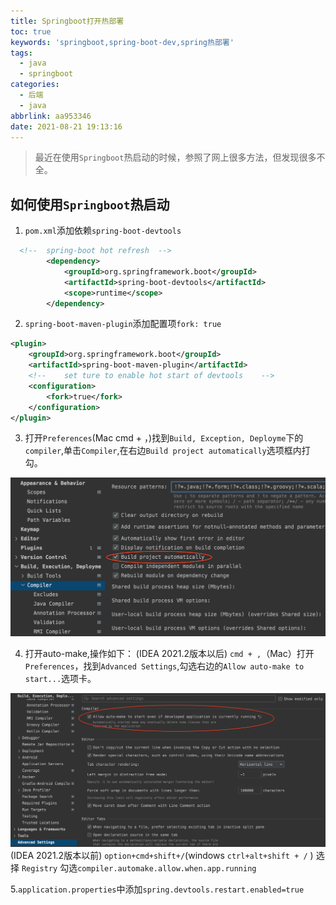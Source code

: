 ```yaml
---
title: Springboot打开热部署
toc: true
keywords: 'springboot,spring-boot-dev,spring热部署'
tags:
  - java
  - springboot
categories:
  - 后端
  - java
abbrlink: aa953346
date: 2021-08-21 19:13:16
---
```


> 最近在使用`Springboot`热启动的时候，参照了网上很多方法，但发现很多不全。

## 如何使用`Springboot`热启动

1. `pom.xml`添加依赖`spring-boot-devtools`
```xml
  <!--  spring-boot hot refresh  -->
        <dependency>
            <groupId>org.springframework.boot</groupId>
            <artifactId>spring-boot-devtools</artifactId>
            <scope>runtime</scope>
        </dependency>
```
2. `spring-boot-maven-plugin`添加配置项`fork: true`
```xml
<plugin>
    <groupId>org.springframework.boot</groupId>
    <artifactId>spring-boot-maven-plugin</artifactId>
    <!--    set ture to enable hot start of devtools    -->
    <configuration>
        <fork>true</fork>
    </configuration>
</plugin>
```

3. 打开`Preferences`(Mac cmd + ，)找到`Build, Exception, Deployme`下的`compiler`,单击`Compiler`,在右边`Build project automatically`选项框内打勾。

 ![](/static/img/posts/spring-devtools1.png)
<!-- more -->


4. 打开auto-make,操作如下：
(IDEA 2021.2版本以后)
`cmd + ,`（Mac）打开`Preferences`，找到`Advanced Settings`,勾选右边的`Allow auto-make to start...`选项卡。

 ![](/static/img/posts/spring-devtools2.png)
(IDEA 2021.2版本以前)
`option+cmd+shift+/`(windows `ctrl+alt+shift + /` ) 选择 `Registry` 勾选`compiler.automake.allow.when.app.running`

5.`application.properties`中添加`spring.devtools.restart.enabled=true`

